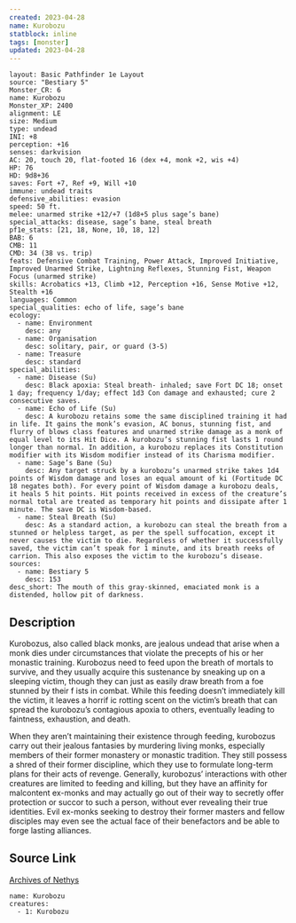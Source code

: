 ```yaml
---
created: 2023-04-28
name: Kurobozu
statblock: inline
tags: [monster]
updated: 2023-04-28
---
```

```statblock
layout: Basic Pathfinder 1e Layout
source: "Bestiary 5"
Monster_CR: 6
name: Kurobozu
Monster_XP: 2400
alignment: LE
size: Medium
type: undead
INI: +8
perception: +16
senses: darkvision
AC: 20, touch 20, flat-footed 16 (dex +4, monk +2, wis +4)
HP: 76
HD: 9d8+36
saves: Fort +7, Ref +9, Will +10
immune: undead traits
defensive_abilities: evasion
speed: 50 ft.
melee: unarmed strike +12/+7 (1d8+5 plus sage’s bane)
special_attacks: disease, sage’s bane, steal breath
pf1e_stats: [21, 18, None, 10, 18, 12]
BAB: 6
CMB: 11
CMD: 34 (38 vs. trip)
feats: Defensive Combat Training, Power Attack, Improved Initiative, Improved Unarmed Strike, Lightning Reflexes, Stunning Fist, Weapon Focus (unarmed strike)
skills: Acrobatics +13, Climb +12, Perception +16, Sense Motive +12, Stealth +16
languages: Common
special_qualities: echo of life, sage’s bane
ecology:
  - name: Environment
    desc: any
  - name: Organisation
    desc: solitary, pair, or guard (3-5)
  - name: Treasure
    desc: standard
special_abilities:
  - name: Disease (Su)
    desc: Black apoxia: Steal breath- inhaled; save Fort DC 18; onset 1 day; frequency 1/day; effect 1d3 Con damage and exhausted; cure 2 consecutive saves.
  - name: Echo of Life (Su)
    desc: A kurobozu retains some the same disciplined training it had in life. It gains the monk’s evasion, AC bonus, stunning fist, and flurry of blows class features and unarmed strike damage as a monk of equal level to its Hit Dice. A kurobozu’s stunning fist lasts 1 round longer than normal. In addition, a kurobozu replaces its Constitution modifier with its Wisdom modifier instead of its Charisma modifier.
  - name: Sage’s Bane (Su)
    desc: Any target struck by a kurobozu’s unarmed strike takes 1d4 points of Wisdom damage and loses an equal amount of ki (Fortitude DC 18 negates both). For every point of Wisdom damage a kurobozu deals, it heals 5 hit points. Hit points received in excess of the creature’s normal total are treated as temporary hit points and dissipate after 1 minute. The save DC is Wisdom-based.
  - name: Steal Breath (Su)
    desc: As a standard action, a kurobozu can steal the breath from a stunned or helpless target, as per the spell suffocation, except it never causes the victim to die. Regardless of whether it successfully saved, the victim can’t speak for 1 minute, and its breath reeks of carrion. This also exposes the victim to the kurobozu’s disease.
sources:
  - name: Bestiary 5
    desc: 153
desc_short: The mouth of this gray-skinned, emaciated monk is a distended, hollow pit of darkness.
```
## Description
Kurobozus, also called black monks, are jealous undead that arise when a monk dies under circumstances that violate the precepts of his or her monastic training. Kurobozus need to feed upon the breath of mortals to survive, and they usually acquire this sustenance by sneaking up on a sleeping victim, though they can just as easily draw breath from a foe stunned by their f ists in combat. While this feeding doesn’t immediately kill the victim, it leaves a horrif ic rotting scent on the victim’s breath that can spread the kurobozu’s contagious apoxia to others, eventually leading to faintness, exhaustion, and death.

 When they aren’t maintaining their existence through feeding, kurobozus carry out their jealous fantasies by murdering living monks, especially members of their former monastery or monastic tradition. They still possess a shred of their former discipline, which they use to formulate long-term plans for their acts of revenge. Generally, kurobozus’ interactions with other creatures are limited to feeding and killing, but they have an affinity for malcontent ex-monks and may actually go out of their way to secretly offer protection or succor to such a person, without ever revealing their true identities. Evil ex-monks seeking to destroy their former masters and fellow disciples may even see the actual face of their benefactors and be able to forge lasting alliances.
## Source Link
[Archives of Nethys](https://aonprd.com/MonsterDisplay.aspx?ItemName=Kurobozu)
```encounter-table
name: Kurobozu
creatures:
  - 1: Kurobozu
```
